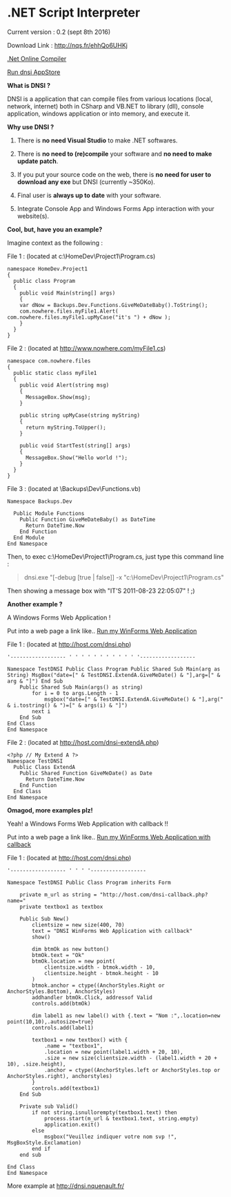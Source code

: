 # .NET Script Interpreter

Current version : 0.2 (sept 8th 2016)

Download Link : http://nqs.fr/ehhQo6UHKj

[.Net Online Compiler](http://dnsi.nquenault.fr/dnsi-vs/)

[Run dnsi AppStore](http://x.nqs.fr/?u=http://rawgitn.nqs.fr/dnsi/master/apps/AppStore/)

**What is DNSI ?**

DNSI is a application that can compile files from various locations (local, network, internet) both in CSharp and VB.NET to library (dll), console application, windows application or into memory, and execute it.

**Why use DNSI ?**

1) There is **no need Visual Studio** to make .NET softwares.

2) There is **no need to (re)compile** your software and **no need to make update patch**.

3) If you put your source code on the web, there is **no need for user to download any exe** but DNSI (currently ~350Ko).

4) Final user is **always up to date** with your software.

5) Integrate Console App and Windows Forms App interaction with your website(s).

**Cool, but, have you an example?**

Imagine context as the following :

File 1 : (located at c:\HomeDev\Project1\Program.cs)
```
namespace HomeDev.Project1
{
  public class Program
  {
    public void Main(string[] args)
    {
    var dNow = Backups.Dev.Functions.GiveMeDateBaby().ToString();
    com.nowhere.files.myFile1.Alert( com.nowhere.files.myFile1.upMyCase("it's ") + dNow );
    }
  }
}
```

File 2 : (located at http://www.nowhere.com/myFile1.cs)
```
namespace com.nowhere.files
{
  public static class myFile1
  {
    public void Alert(string msg)
    { 
      MessageBox.Show(msg);
    }
    
    public string upMyCase(string myString)
    {
      return myString.ToUpper();
    }
    
    public void StartTest(string[] args)
    {
      MessageBox.Show("Hello world !");
    }
  }
}
```

File 3 : (located at \\Backups\Dev\Functions.vb)
```
Namespace Backups.Dev

  Public Module Functions
    Public Function GiveMeDateBaby() as DateTime
      Return DateTime.Now
    End Function
  End Module
End Namespace
```

Then, to exec c:\HomeDev\Project1\Program.cs, just type this command line :

>dnsi.exe "[-debug [true | false]] -x "c:\HomeDev\Project1\Program.cs"

Then showing a message box with "IT'S 2011-08-23 22:05:07" ! ;)

**Another example ?**

A Windows Forms Web Application !

Put into a web page a link like.. <a href="dnsi://host.com/dnsi.php">Run my WinForms Web Application</a>

File 1 : (located at http://host.com/dnsi.php)
```
'------------------ ' ' ' ' ' ' ' ' ' ' ' '------------------

Namespace TestDNSI Public Class Program Public Shared Sub Main(arg as String) MsgBox("date=[" & TestDNSI.ExtendA.GiveMeDate() & "],arg=[" & arg & "]") End Sub
    Public Shared Sub Main(args() as string)
        for i = 0 to args.Length - 1
            msgbox("date=[" & TestDNSI.ExtendA.GiveMeDate() & "],arg(" & i.tostring() & ")=[" & args(i) & "]")
        next i
    End Sub
End Class
End Namespace
```

File 2 : (located at http://host.com/dnsi-extendA.php)
```
<?php // My Extend A ?>
Namespace TestDNSI
  Public Class ExtendA
    Public Shared Function GiveMeDate() as Date
      Return DateTime.Now
    End Function
  End Class
End Namespace
```

**Omagod, more examples plz!**

Yeah! a Windows Forms Web Application with callback !!

Put into a web page a link like.. <a href="dnsi://host.com/dnsi.php">Run my WinForms Web Application with callback</a>

File 1 : (located at http://host.com/dnsi.php)
```
'------------------ ' ' ' '------------------

Namespace TestDNSI Public Class Program inherits Form

    private m_url as string = "http://host.com/dnsi-callback.php?name="
    private textbox1 as textbox

    Public Sub New()
        clientsize = new size(400, 70)
        text = "DNSI WinForms Web Application with callback"
        show()

        dim btmOk as new button()
        btmOk.text = "Ok"
        btmOk.location = new point(
            clientsize.width - btmok.width - 10,
            clientsize.height - btmok.height - 10
        )
        btmok.anchor = ctype((AnchorStyles.Right or AnchorStyles.Bottom), AnchorStyles)
        addhandler btmOk.Click, addressof Valid
        controls.add(btmOk)

        dim label1 as new label() with {.text = "Nom :",.location=new point(10,10),.autosize=true}
        controls.add(label1)

        textbox1 = new textbox() with {
            .name = "textbox1",
            .location = new point(label1.width + 20, 10),
            .size = new size(clientsize.width - (label1.width + 20 + 10), .size.height),
            .anchor = ctype((AnchorStyles.left or AnchorStyles.top or AnchorStyles.right), anchorstyles)
        }
        controls.add(textbox1)
    End Sub

    Private sub Valid()
        if not string.isnullorempty(textbox1.text) then
            process.start(m_url & textbox1.text, string.empty)
            application.exit()
        else
            msgbox("Veuillez indiquer votre nom svp !", MsgBoxStyle.Exclamation)
        end if
    end sub

End Class
End Namespace
```

More example at http://dnsi.nquenault.fr/
